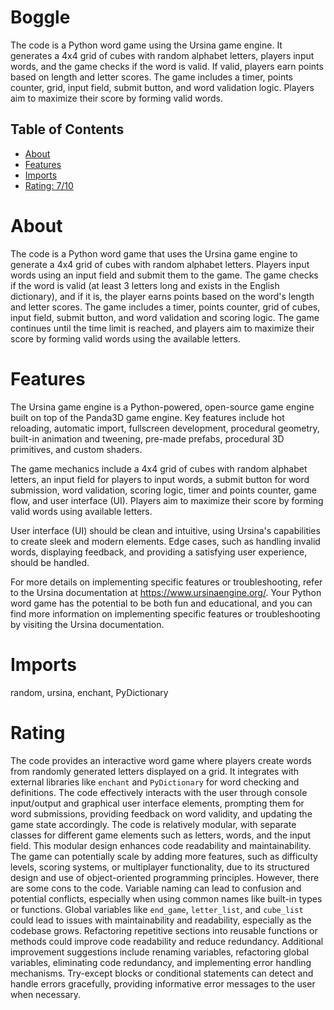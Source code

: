 # Boggle

The code is a Python word game using the Ursina game engine. It generates a 4x4 grid of cubes with random alphabet letters, players input words, and the game checks if the word is valid. If valid, players earn points based on length and letter scores. The game includes a timer, points counter, grid, input field, submit button, and word validation logic. Players aim to maximize their score by forming valid words.

## Table of Contents

- [About](#about)
- [Features](#features)
- [Imports](#Imports)
- [Rating: 7/10](#Rating)

# About

The code is a Python word game that uses the Ursina game engine to generate a 4x4 grid of cubes with random alphabet letters. Players input words using an input field and submit them to the game. The game checks if the word is valid (at least 3 letters long and exists in the English dictionary), and if it is, the player earns points based on the word's length and letter scores. The game includes a timer, points counter, grid of cubes, input field, submit button, and word validation and scoring logic. The game continues until the time limit is reached, and players aim to maximize their score by forming valid words using the available letters.

# Features

The Ursina game engine is a Python-powered, open-source game engine built on top of the Panda3D game engine. Key features include hot reloading, automatic import, fullscreen development, procedural geometry, built-in animation and tweening, pre-made prefabs, procedural 3D primitives, and custom shaders.

The game mechanics include a 4x4 grid of cubes with random alphabet letters, an input field for players to input words, a submit button for word submission, word validation, scoring logic, timer and points counter, game flow, and user interface (UI). Players aim to maximize their score by forming valid words using available letters.

User interface (UI) should be clean and intuitive, using Ursina's capabilities to create sleek and modern elements. Edge cases, such as handling invalid words, displaying feedback, and providing a satisfying user experience, should be handled.

For more details on implementing specific features or troubleshooting, refer to the Ursina documentation at https://www.ursinaengine.org/. Your Python word game has the potential to be both fun and educational, and you can find more information on implementing specific features or troubleshooting by visiting the Ursina documentation.

# Imports

random, ursina, enchant, PyDictionary

# Rating

The code provides an interactive word game where players create words from randomly generated letters displayed on a grid. It integrates with external libraries like `enchant` and `PyDictionary` for word checking and definitions. The code effectively interacts with the user through console input/output and graphical user interface elements, prompting them for word submissions, providing feedback on word validity, and updating the game state accordingly.
The code is relatively modular, with separate classes for different game elements such as letters, words, and the input field. This modular design enhances code readability and maintainability. The game can potentially scale by adding more features, such as difficulty levels, scoring systems, or multiplayer functionality, due to its structured design and use of object-oriented programming principles.
However, there are some cons to the code. Variable naming can lead to confusion and potential conflicts, especially when using common names like built-in types or functions. Global variables like `end_game`, `letter_list`, and `cube_list` could lead to issues with maintainability and readability, especially as the codebase grows. Refactoring repetitive sections into reusable functions or methods could improve code readability and reduce redundancy.
Additional improvement suggestions include renaming variables, refactoring global variables, eliminating code redundancy, and implementing error handling mechanisms. Try-except blocks or conditional statements can detect and handle errors gracefully, providing informative error messages to the user when necessary.
